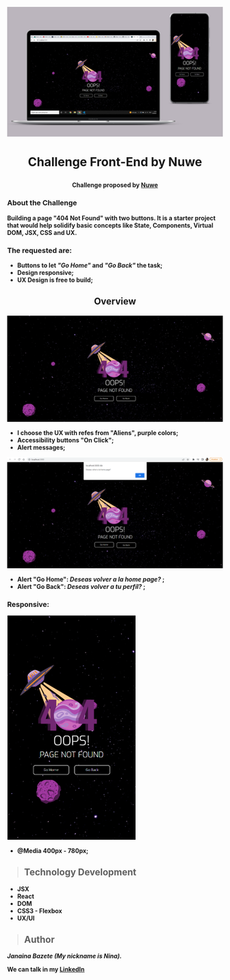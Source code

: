 <p align="center">
<img width="600" src="src/components/img/cover-404.png" alt="Iphone and MacBook template">
</p>

# <p align="center"> Challenge Front-End by Nuwe </p>

<p align="center"><strong> Challenge proposed by <strong><a href="https://nuwe.io">Nuwe</a></p>
  
### <p>About the Challenge</p>

Building a page <strong> "404 Not Found" </strong> with two buttons. It is a starter project that would help solidify basic concepts like State, Components, Virtual DOM, JSX, CSS and UX.  

### The requested are:
* Buttons to let *"Go Home"* and *"Go Back"* the task;
* Design responsive;
* UX Design is free to build;
  

## <p align="center">Overview</p>

<img src="src/components/img/404-notFoundChalange.png" alt="final template 404 Not Found">  

  
* I choose the UX with refes from "Aliens", purple colors;  
* Accessibility buttons "On Click";
* Alert messages;    
  
<img src="src/components/img/404-alert-home.png" alt="final template 404 Not Found with alert msg">  

* Alert "Go Home": *Deseas volver a la home page?* ;
* Alert "Go Back": *Deseas volver a tu perfíl?* ; 
  
### Responsive:

<img width="300" src="src/components/img/404-responsive-notFoundChalange.png" alt="final responsive template">    
  
* @Media 400px - 780px;
  
>## Technology Development

* JSX
* React
* DOM
* CSS3 - Flexbox
* UX/UI

>## Author
*Janaina Bazete (My nickname is Nina).*

**We can talk in my <a href="https://www.linkedin.com/in/janainabazete/">LinkedIn</a>**
  
  
 
